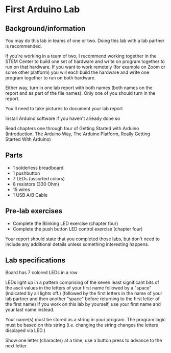 # First Arduino Lab
## Background/information
You may do this lab in teams of one or two. Doing this lab with a lab partner is recommended. 

If you're working in a team of two, I recommend working together in the STEM Center to build one set of hardware and write on program together to run on that hardware. If you want to work remotely (for example on Zoom or some other platform) you will each build the hardware and write one program together to run on both hardware.

Either way, turn in one lab report with both names (both names on the report and as part of the file names). Only one of you should turn in the report.

You'll need to take pictures to document your lab report

Install Arduino software if you haven't already done so

Read chapters one through four of Getting Started with Arduino
(Introduction, The Arduino Way, The Arduino Platform, Really Getting Started With Arduino)

## Parts
- 1 solderless breadboard
- 1 pushbutton
- 7 LEDs (assorted colors)
- 8 resistors (330 Ohm)
- 15 wires
- 1 USB A/B Cable

## Pre-lab exercises
- Complete the Blinking LED exercise (chapter four)
- Complete the push button LED control exercise (chapter four)

Your report should state that you completed those labs, but don't need to include any additional details unless something interesting happens.

## Lab specifications
Board has 7 colored LEDs in a row

LEDs light up in a pattern comprising of the seven least significant bits of the ascii values in the letters of your first name followed by a "space" (indicated by all lights off.) (followed by the first letters in the name of your lab partner and then another "space" before returning to the first letter of the first name) If you work on this lab by yourself, use your first name and your last name instead.

Your name(s) must be stored as a string in your program. The program logic must be based on this string (i.e. changing the string changes the letters displayed via LED.)

Show one letter (character) at a time, use a button press to advance to the next letter
